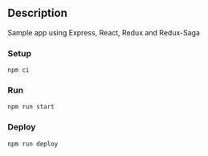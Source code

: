 ## Description
Sample app using Express, React, Redux and Redux-Saga

### Setup
`npm ci`

### Run
`npm run start`

### Deploy
`npm run deploy`
